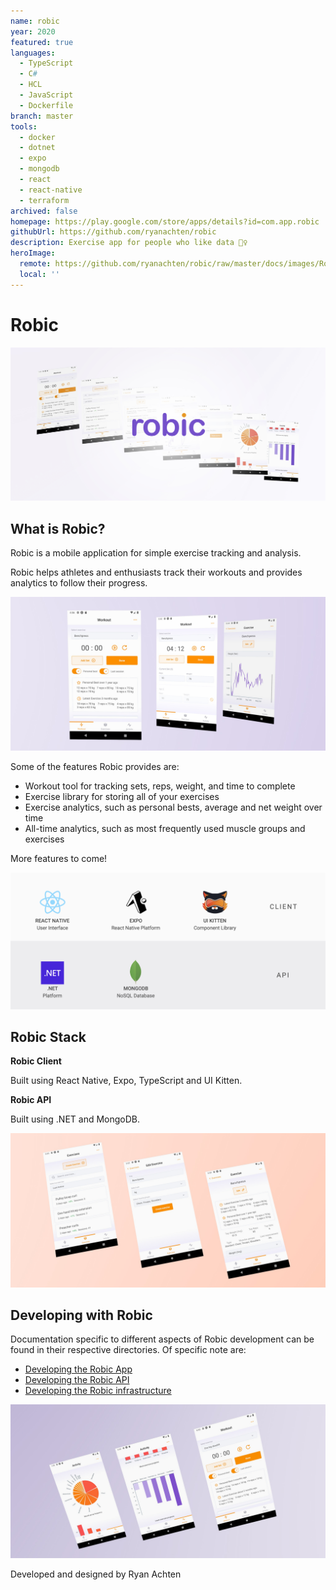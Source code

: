 ```yaml
---
name: robic
year: 2020
featured: true
languages:
  - TypeScript
  - C#
  - HCL
  - JavaScript
  - Dockerfile
branch: master
tools:
  - docker
  - dotnet
  - expo
  - mongodb
  - react
  - react-native
  - terraform
archived: false
homepage: https://play.google.com/store/apps/details?id=com.app.robic
githubUrl: https://github.com/ryanachten/robic
description: Exercise app for people who like data 🏃‍♀️
heroImage:
  remote: https://github.com/ryanachten/robic/raw/master/docs/images/Robic_Flow_1.jpg
  local: ''
---
```

# Robic

![Robic Feature Image](https://github.com/ryanachten/robic/raw/master/docs/images/Robic_FeatureImage_2.jpg "Robic Feature Image")

## What is Robic?

Robic is a mobile application for simple exercise tracking and analysis.

Robic helps athletes and enthusiasts track their workouts and provides analytics to follow their progress.

![Robic Workout User Flow](https://github.com/ryanachten/robic/raw/master/docs/images/Robic_Flow_1.jpg "Robic Workout User Flow")

Some of the features Robic provides are:

- Workout tool for tracking sets, reps, weight, and time to complete
- Exercise library for storing all of your exercises
- Exercise analytics, such as personal bests, average and net weight over time
- All-time analytics, such as most frequently used muscle groups and exercises

More features to come!

![Robic Stack](https://github.com/ryanachten/robic/raw/master/docs/images/Robic_Stack.jpg "Robic Stack")

## Robic Stack

**Robic Client**

Built using React Native, Expo, TypeScript and UI Kitten.

**Robic API**

Built using .NET and MongoDB.

![Robic Exercise User Flow](https://github.com/ryanachten/robic/raw/master/docs/images/Robic_Flow_2.jpg "Robic Exercise User Flow")

## Developing with Robic
Documentation specific to different aspects of Robic development can be found in their respective directories.
Of specific note are:
- [Developing the Robic App](https://github.com/ryanachten/robic/raw/master/app/README.md)
- [Developing the Robic API](https://github.com/ryanachten/robic/raw/master/api/README.md)
- [Developing the Robic infrastructure](https://github.com/ryanachten/robic/raw/master/infra/README.md)

![Robic Analytics User Flow](https://github.com/ryanachten/robic/raw/master/docs/images/Robic_Flow_3.jpg "Robic Analytics User Flow")

Developed and designed by Ryan Achten
